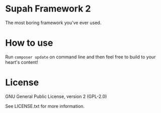 Supah Framework 2
======================

The most boring framework you've ever used.

How to use
======================

Run ```composer update``` on command line and then feel free to build to your heart's content!

License
======================

GNU General Public License, version 2 (GPL-2.0)

See LICENSE.txt for more information.